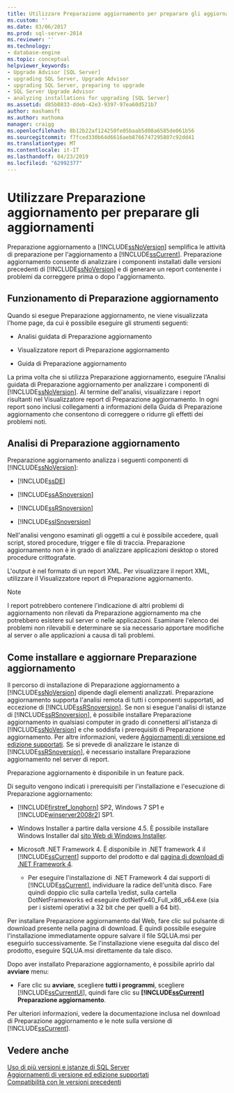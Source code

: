 ```yaml
---
title: Utilizzare Preparazione aggiornamento per preparare gli aggiornamenti | Microsoft Docs
ms.custom: ''
ms.date: 03/06/2017
ms.prod: sql-server-2014
ms.reviewer: ''
ms.technology:
- database-engine
ms.topic: conceptual
helpviewer_keywords:
- Upgrade Advisor [SQL Server]
- upgrading SQL Server, Upgrade Advisor
- upgrading SQL Server, preparing to upgrade
- SQL Server Upgrade Advisor
- analyzing installations for upgrading [SQL Server]
ms.assetid: d85b0833-ddeb-42e3-9397-97ea60d521b7
author: mashamsft
ms.author: mathoma
manager: craigg
ms.openlocfilehash: 8b12b22af124250fe05baab5d08a6585de061b56
ms.sourcegitcommit: f7fced330b64d6616aeb8766747295807c92dd41
ms.translationtype: MT
ms.contentlocale: it-IT
ms.lasthandoff: 04/23/2019
ms.locfileid: "62992377"
---
```

# <a name="use-upgrade-advisor-to-prepare-for-upgrades"></a>Utilizzare Preparazione aggiornamento per preparare gli aggiornamenti
  Preparazione aggiornamento a [!INCLUDE[ssNoVersion](../../includes/ssnoversion-md.md)] semplifica le attività di preparazione per l'aggiornamento a [!INCLUDE[ssCurrent](../../includes/sscurrent-md.md)]. Preparazione aggiornamento consente di analizzare i componenti installati dalle versioni precedenti di [!INCLUDE[ssNoVersion](../../includes/ssnoversion-md.md)] e di generare un report contenente i problemi da correggere prima o dopo l'aggiornamento.  
  
## <a name="how-upgrade-advisor-works"></a>Funzionamento di Preparazione aggiornamento  
 Quando si esegue Preparazione aggiornamento, ne viene visualizzata l'home page, da cui è possibile eseguire gli strumenti seguenti:  
  
-   Analisi guidata di Preparazione aggiornamento  
  
-   Visualizzatore report di Preparazione aggiornamento  
  
-   Guida di Preparazione aggiornamento  
  
 La prima volta che si utilizza Preparazione aggiornamento, eseguire l'Analisi guidata di Preparazione aggiornamento per analizzare i componenti di [!INCLUDE[ssNoVersion](../../includes/ssnoversion-md.md)]. Al termine dell'analisi, visualizzare i report risultanti nel Visualizzatore report di Preparazione aggiornamento. In ogni report sono inclusi collegamenti a informazioni della Guida di Preparazione aggiornamento che consentono di correggere o ridurre gli effetti dei problemi noti.  
  
## <a name="upgrade-advisor-analysis"></a>Analisi di Preparazione aggiornamento  
 Preparazione aggiornamento analizza i seguenti componenti di [!INCLUDE[ssNoVersion](../../includes/ssnoversion-md.md)]:  
  
-   [!INCLUDE[ssDE](../../includes/ssde-md.md)]  
  
-   [!INCLUDE[ssASnoversion](../../includes/ssasnoversion-md.md)]  
  
-   [!INCLUDE[ssRSnoversion](../../includes/ssrsnoversion-md.md)]  
  
-   [!INCLUDE[ssISnoversion](../../includes/ssisnoversion-md.md)]  
  
 Nell'analisi vengono esaminati gli oggetti a cui è possibile accedere, quali script, stored procedure, trigger e file di traccia. Preparazione aggiornamento non è in grado di analizzare applicazioni desktop o stored procedure crittografate.  
  
 L'output è nel formato di un report XML. Per visualizzare il report XML, utilizzare il Visualizzatore report di Preparazione aggiornamento.  
  
> [!NOTE]  
>  I report potrebbero contenere l'indicazione di altri problemi di aggiornamento non rilevati da Preparazione aggiornamento ma che potrebbero esistere sul server o nelle applicazioni. Esaminare l'elenco dei problemi non rilevabili e determinare se sia necessario apportare modifiche al server o alle applicazioni a causa di tali problemi.  
  
## <a name="how-to-install-and-run-upgrade-advisor"></a>Come installare e aggiornare Preparazione aggiornamento  
 Il percorso di installazione di Preparazione aggiornamento a [!INCLUDE[ssNoVersion](../../includes/ssnoversion-md.md)] dipende dagli elementi analizzati. Preparazione aggiornamento supporta l'analisi remota di tutti i componenti supportati, ad eccezione di [!INCLUDE[ssRSnoversion](../../includes/ssrsnoversion-md.md)]. Se non si esegue l'analisi di istanze di [!INCLUDE[ssRSnoversion](../../includes/ssrsnoversion-md.md)], è possibile installare Preparazione aggiornamento in qualsiasi computer in grado di connettersi all'istanza di [!INCLUDE[ssNoVersion](../../includes/ssnoversion-md.md)] e che soddisfa i prerequisiti di Preparazione aggiornamento. Per altre informazioni, vedere [Aggiornamenti di versione ed edizione supportati](../../database-engine/install-windows/supported-version-and-edition-upgrades.md). Se si prevede di analizzare le istanze di [!INCLUDE[ssRSnoversion](../../includes/ssrsnoversion-md.md)], è necessario installare Preparazione aggiornamento nel server di report.  
  
 Preparazione aggiornamento è disponibile in un feature pack.  
  
 Di seguito vengono indicati i prerequisiti per l'installazione e l'esecuzione di Preparazione aggiornamento:  
  
-   [!INCLUDE[firstref_longhorn](../../includes/firstref-longhorn-md.md)] SP2, Windows 7 SP1 e [!INCLUDE[winserver2008r2](../../includes/winserver2008r2-md.md)] SP1.  
  
-   Windows Installer a partire dalla versione 4.5. È possibile installare Windows Installer dal [sito Web di Windows Installer](https://go.microsoft.com/fwlink/?LinkId=49112).  
  
-   Microsoft .NET Framework 4. È disponibile in .NET framework 4 il [!INCLUDE[ssCurrent](../../includes/sscurrent-md.md)] supporto del prodotto e dal [pagina di download di .NET Framework 4](https://go.microsoft.com/fwlink/?LinkId=209895).  
  
    -   Per eseguire l'installazione di .NET Framework 4 dai supporti di [!INCLUDE[ssCurrent](../../includes/sscurrent-md.md)], individuare la radice dell'unità disco. Fare quindi doppio clic sulla cartella \redist, sulla cartella DotNetFrameworks ed eseguire dotNetFx40_Full_x86_x64.exe (sia per i sistemi operativi a 32 bit che per quelli a 64 bit).  
  
 Per installare Preparazione aggiornamento dal Web, fare clic sul pulsante di download presente nella pagina di download. È quindi possibile eseguire l'installazione immediatamente oppure salvare il file SQLUA.msi per eseguirlo successivamente. Se l'installazione viene eseguita dal disco del prodotto, eseguire SQLUA.msi direttamente da tale disco.  
  
 Dopo aver installato Preparazione aggiornamento, è possibile aprirlo dal **avviare** menu:  
  
-   Fare clic su **avviare**, scegliere **tutti i programmi**, scegliere [!INCLUDE[ssCurrentUI](../../includes/sscurrentui-md.md)], quindi fare clic su  **[!INCLUDE[ssCurrent](../../includes/sscurrent-md.md)] Preparazione aggiornamento**.  
  
 Per ulteriori informazioni, vedere la documentazione inclusa nel download di Preparazione aggiornamento e le note sulla versione di [!INCLUDE[ssCurrent](../../includes/sscurrent-md.md)].  
  
## <a name="see-also"></a>Vedere anche  
 [Uso di più versioni e istanze di SQL Server](../../../2014/sql-server/install/work-with-multiple-versions-and-instances-of-sql-server.md)   
 [Aggiornamenti di versione ed edizione supportati](../../database-engine/install-windows/supported-version-and-edition-upgrades.md)   
 [Compatibilità con le versioni precedenti](../../../2014/getting-started/backward-compatibility.md)  
  
  
